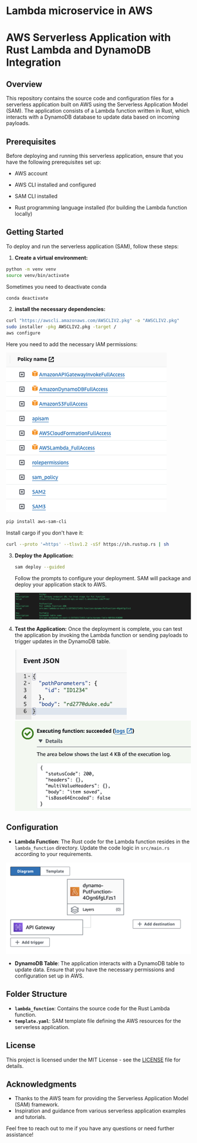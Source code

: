 # Lambda microservice in AWS

# AWS Serverless Application with Rust Lambda and DynamoDB Integration

## Overview

This repository contains the source code and configuration files for a serverless application built on AWS using the Serverless Application Model (SAM). The application consists of a Lambda function written in Rust, which interacts with a DynamoDB database to update data based on incoming payloads.

## Prerequisites

Before deploying and running this serverless application, ensure that you have the following prerequisites set up:

- AWS account
- AWS CLI installed and configured
- SAM CLI installed

- Rust programming language installed (for building the Lambda function locally)

## Getting Started

To deploy and run the serverless application (SAM), follow these steps:

1. **Create a virtual environment:**
```bash
python -m venv venv
source venv/bin/activate
```

Sometimes you need to deactivate conda

```bash
conda deactivate
```

2. **install the necessary dependencies:**


```bash
curl "https://awscli.amazonaws.com/AWSCLIV2.pkg" -o "AWSCLIV2.pkg"
sudo installer -pkg AWSCLIV2.pkg -target /
aws configure
```
Here you need to add the necessary IAM permissions:

![permissions](img/permissions.png)

```bash
pip install aws-sam-cli
```

Install cargo if you don't have it:

```bash
curl --proto '=https' --tlsv1.2 -sSf https://sh.rustup.rs | sh
```

3. **Deploy the Application:**
   ```bash
   sam deploy --guided
   ```
   Follow the prompts to configure your deployment. SAM will package and deploy your application stack to AWS.

   ![deployment](img/deployment.png)

4. **Test the Application:**
   Once the deployment is complete, you can test the application by invoking the Lambda function or sending payloads to trigger updates in the DynamoDB table.

   ![test](img/test.png) ![test_passed](img/test_passed.png)

## Configuration

- **Lambda Function**: The Rust code for the Lambda function resides in the `lambda_function` directory. Update the code logic in `src/main.rs` according to your requirements.

![lambda](img/lambda.png)

- **DynamoDB Table**: The application interacts with a DynamoDB table to update data. Ensure that you have the necessary permissions and configuration set up in AWS.

## Folder Structure

- **`lambda_function`**: Contains the source code for the Rust Lambda function.
- **`template.yaml`**: SAM template file defining the AWS resources for the serverless application.


## License

This project is licensed under the MIT License - see the [LICENSE](LICENSE) file for details.

## Acknowledgments

- Thanks to the AWS team for providing the Serverless Application Model (SAM) framework.
- Inspiration and guidance from various serverless application examples and tutorials.
  
Feel free to reach out to me if you have any questions or need further assistance!